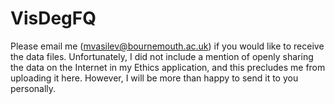# VisDegFQ

Please email me (mvasilev@bournemouth.ac.uk) if you would like to receive the data files. Unfortunately, I did not include a mention of openly sharing the data on the Internet in my Ethics application, and this precludes me from uploading it here. However, I will be more than happy to send it to you personally. 
